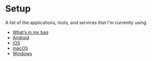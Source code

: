 # Setup

A list of the applications, tools, and services that I'm currently using.

-   [What’s in my bag][1]
-   [Android][2]
-   [iOS][3]
-   [macOS][4]
-   [Windows][5]

[1]:	bag.md "What stuff do I carry in my bag"
[2]:	android.md
[3]:	ios.md
[4]:	macos.md
[5]:	windows.md
